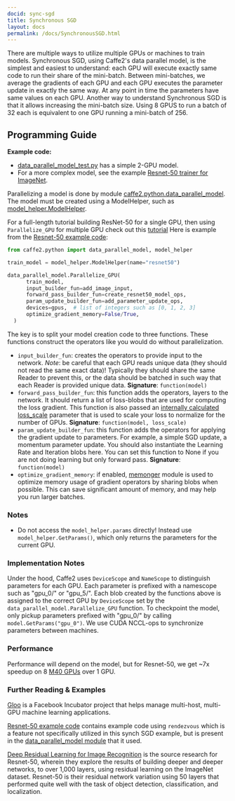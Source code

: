 ```yaml
---
docid: sync-sgd
title: Synchronous SGD
layout: docs
permalink: /docs/SynchronousSGD.html
---
```


There are multiple ways to utilize multiple GPUs or machines to train models. Synchronous SGD, using Caffe2's data parallel model, is the simplest and easiest to understand: each GPU will execute exactly same code to run their share of the mini-batch. Between mini-batches, we average the gradients of each GPU and each GPU executes the parameter update in exactly the same way. At any point in time the parameters have same values on each GPU. Another way to understand Synchronous SGD is that it allows increasing the mini-batch size. Using 8 GPUS to run a batch of 32 each is equivalent to one GPU running a mini-batch of 256.

## Programming Guide

**Example code:**  

* [data_parallel_model_test.py](https://github.com/caffe2/caffe2/blob/master/caffe2/python/data_parallel_model_test.py) has a simple 2-GPU model.
* For a more complex model, see the example [Resnet-50 trainer for ImageNet](https://github.com/caffe2/caffe2/blob/master/caffe2/python/examples/resnet50_trainer.py).

Parallelizing a model is done by module [caffe2.python.data_parallel_model](/doxygen-python/html/namespacedata__parallel__model.html). The model must be created using a ModelHelper, such as [model_helper.ModelHelper](https://github.com/caffe2/caffe2/blob/master/caffe2/python/model_helper.py).

For a full-length tutorial building ResNet-50 for a single GPU, then using `Parallelize_GPU` for multiple GPU check out this [tutorial](https://github.com/caffe2/caffe2/blob/master/caffe2/python/tutorials/Multi-GPU_Training.ipynb)
Here is example from the [Resnet-50 example code](https://github.com/caffe2/caffe2/blob/master/caffe2/python/examples/resnet50_trainer.py):

```python
from caffe2.python import data_parallel_model, model_helper

train_model = model_helper.ModelHelper(name="resnet50")

data_parallel_model.Parallelize_GPU(
      train_model,
      input_builder_fun=add_image_input,
      forward_pass_builder_fun=create_resnet50_model_ops,
      param_update_builder_fun=add_parameter_update_ops,
      devices=gpus,  # list of integers such as [0, 1, 2, 3]
      optimize_gradient_memory=False/True,
  )
```

The key is to split your model creation code to three functions. These functions construct the operators like you would do without parallelization.

 - `input_builder_fun`: creates the operators to provide input to the network. *Note*: be careful that each GPU reads unique data (they should not read the same exact data)! Typically they should share the same Reader to prevent this, or the data should be batched in such way that each Reader is provided unique data. **Signature**: `function(model)`
 - `forward_pass_builder_fun`: this function adds the operators, layers to the network. It should return a list of loss-blobs that are used for computing the loss gradient. This function is also passed an [internally calculated loss_scale](https://github.com/caffe2/caffe2/blob/master/caffe2/python/data_parallel_model.py#L79) parameter that is used to scale your loss to normalize for the number of GPUs. **Signature**: `function(model, loss_scale)`
 - `param_update_builder_fun`: this function adds the operators for applying the gradient update to parameters. For example, a simple SGD update, a momentum parameter update. You should also instantiate the Learning Rate and Iteration blobs here. You can set this function to None if you are not doing learning but only forward pass. **Signature**: `function(model)`
 - `optimize_gradient_memory`: if enabled, [memonger](/doxygen-python/html/namespacememonger.html) module is used to optimize memory usage of gradient operators by sharing blobs when possible. This can save significant amount of memory, and may help you run larger batches.

### Notes

- Do not access the `model_helper.params` directly! Instead use `model_helper.GetParams()`, which only returns the parameters for the current GPU.

### Implementation Notes

Under the hood, Caffe2 uses `DeviceScope` and `NameScope` to distinguish parameters for each GPU. Each parameter is prefixed with a namescope such as "gpu_0/" or "gpu_5/". Each blob created by the functions above is assigned to the correct GPU by `DeviceScope` set by the `data_parallel_model.Parallelize_GPU` function. To checkpoint the model, only pickup parameters prefixed with "gpu_0/" by calling `model.GetParams("gpu_0")`. We use CUDA NCCL-ops to synchronize parameters between machines.

### Performance

Performance will depend on the model, but for Resnet-50, we get ~7x speedup on 8 [M40 GPUs](http://www.nvidia.com/object/tesla-m40.html) over 1 GPU.

### Further Reading & Examples

[Gloo](https://github.com/facebookincubator/gloo) is a Facebook Incubator project that helps manage multi-host, multi-GPU machine learning applications.

[Resnet-50 example code](https://github.com/caffe2/caffe2/blob/master/caffe2/python/examples/resnet50_trainer.py) contains example code using `rendezvous` which is a feature not specifically utilized in this synch SGD example, but is present in the [data_parallel_model module](/doxygen-python/html/namespacedata__parallel__model.html) that it used.

[Deep Residual Learning for Image Recognition](https://arxiv.org/pdf/1512.03385.pdf) is the source research for Resnet-50, wherein they explore the results of building deeper and deeper networks, to over 1,000 layers, using residual learning on the ImageNet dataset. Resnet-50 is their residual network variation using 50 layers that performed quite well with the task of object detection, classification, and localization.
